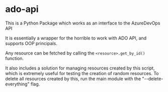 # ado-api

This is a Python Package which works as an interface to the AzureDevOps API

It is essentially a wrapper for the horrible to work with ADO API, and supports OOP principals.

Any resource can be fetched by calling the `<resource>.get_by_id()` function.

It also includes a solution for managing resources created by this script, which is extremely useful for testing the creation of random resources.
To delete all resources created by this, run the main module with the "--delete-everything" flag.
